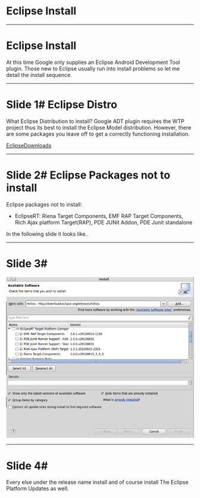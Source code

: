 Eclipse Install
===============

---

Eclipse Install
===============

At this time Google only supplies an Eclipse Android Development
Tool plugin. Those new to Eclipse usually run into
install problems so let me detail the install sequence.

---

Slide 1# Eclipse Distro
=======================

What Eclipse Distribution to install? Google ADT plugin 
requires the WTP project thus its best to install the
Eclipse Model distribution. However, there are some
packages you leave off to get a correctly functioning
installation.

[EclipseDownloads](http://www.eclipse.org/downloads/)

---

Slide 2# Eclipse Packages not to install
========================================

Eclipse packages not to install:
- EclipseRT: Riena Target Components, EMF RAP Target Components, 
  Rich Ajax platform Target(RAP), PDE JUNit Addon, PDE Junit standalone

In the following slide it looks like..

---

Slide 3#
========
![EclipseRT](images/eclipsert.png)

---

Slide 4#
========  
Every else under the release name install and of  course install
The Eclipse Platform Updates as well.
